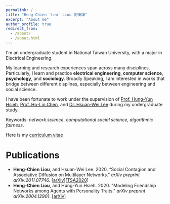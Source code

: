 ```yaml
---
permalink: /
title: "Heng-Chien 'Leo' Liou 劉衡謙"
excerpt: "About me"
author_profile: true
redirect_from: 
  - /about/
  - /about.html
---
```

I'm an undergraduate student in National Taiwan University, with a major in Electrical Engineering. 

My learning and research experiences span across many disciplines. Particularly, I learn and practice **electrical engineering**, **computer science**, **psychology**, and **sociology**. Broadly Speaking, I am interested in works that bridge between different displines, especially between engineering and social science. 

I have been fortunate to work under the supervision of <a href="http://ccf.ee.ntu.edu.tw/~hyhsieh/" target="_blank">Prof. Hung-Yun Hsieh</a>, <a href="https://www.ee.ntu.edu.tw/profile1.php?id=100129" target="_blank">Prof. Ho-Lin Chen</a>, and <a href="https://sites.google.com/view/hsuanweilee/" target="_blank">Dr. Hsuan-Wei Lee</a> during my undergraduate study. 

Keywords: *network science*, *computational social science*, *algorithmic fairness*. 

Here is my <a href="/files/CV20210413.pdf" target="_blank">curriculum vitae</a>

# Publications 
* **Heng-Chien Liou**, and Hsuan-Wei Lee. 2020. “Social Contagion and Associative Diffusion on Multilayer Networks.” *arXiv preprint arXiv:2011.07746*. \[[arXiv](https://arxiv.org/abs/2011.07746)\]\[[TSA2020](/files/slides/TSA2020slide_1129.pdf)\]
* **Heng-Chien Liou**, and Hung-Yun Hsieh. 2020. "Modeling Friendship Networks among Agents with Personality Traits." *arXiv preprint arXiv:2004.12901*. \[[arXiv](https://arxiv.org/abs/2004.12901)\]


